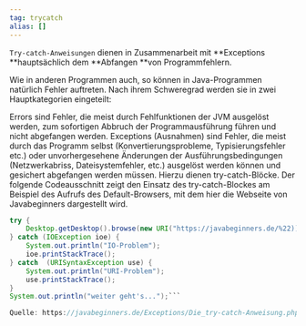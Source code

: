 ```yaml
---
tag: trycatch
alias: []
---
```


`Try-catch-Anweisungen` dienen in Zusammenarbeit mit **Exceptions **hauptsächlich dem **Abfangen **von Programmfehlern.

Wie in anderen Programmen auch, so können in Java-Programmen natürlich Fehler auftreten. Nach ihrem Schweregrad werden sie in zwei Hauptkategorien eingeteilt:

Errors sind Fehler, die meist durch Fehlfunktionen der JVM ausgelöst werden, zum sofortigen Abbruch der Programmausführung führen und nicht abgefangen werden.
Exceptions (Ausnahmen) sind Fehler, die meist durch das Programm selbst (Konvertierungsprobleme, Typisierungsfehler etc.) oder unvorhergesehene Änderungen der Ausführungsbedingungen (Netzwerkabriss, Dateisystemfehler, etc.) ausgelöst werden können und gesichert abgefangen werden müssen. Hierzu dienen try-catch-Blöcke.
Der folgende Codeausschnitt zeigt den Einsatz des try-catch-Blockes am Beispiel des Aufrufs des Default-Browsers, mit dem hier die Webseite von Javabeginners dargestellt wird.

```java
try {
    Desktop.getDesktop().browse(new URI("https://javabeginners.de/%22));
} catch (IOException ioe) {
    System.out.println("IO-Problem");
    ioe.printStackTrace();
} catch  (URISyntaxException use) {
    System.out.println("URI-Problem");
    use.printStackTrace();
}
System.out.println("weiter geht's...");```

Quelle: https://javabeginners.de/Exceptions/Die_try-catch-Anweisung.php
